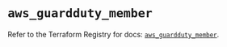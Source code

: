 # `aws_guardduty_member`

Refer to the Terraform Registry for docs: [`aws_guardduty_member`](https://registry.terraform.io/providers/hashicorp/aws/6.4.0/docs/resources/guardduty_member).
